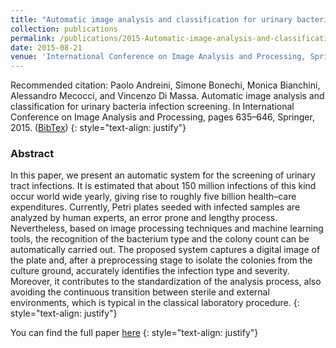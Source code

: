 ```yaml
---
title: "Automatic image analysis and classification for urinary bacteria infection screening"
collection: publications
permalink: /publications/2015-Automatic-image-analysis-and-classification-for-urinary-bacteria-infection-screening
date: 2015-08-21
venue: 'International Conference on Image Analysis and Processing, Springer'
---
```


Recommended citation: Paolo Andreini, Simone Bonechi, Monica Bianchini, Alessandro Mecocci, and Vincenzo Di Massa. Automatic image analysis and classification for urinary bacteria infection screening. In International Conference on Image Analysis and Processing, pages 635–646, Springer, 2015. ([BibTex](https://citation-needed.springer.com/v2/references/10.1007/978-3-319-23231-7_57?format=bibtex&flavour=citation))
{: style="text-align: justify"}

### Abstract
In this paper, we present an automatic system for the screening of urinary tract infections. It is estimated that about 150 million infections of this kind occur world wide yearly, giving rise to roughly five billion health–care expenditures. Currently, Petri plates seeded with infected samples are analyzed by human experts, an error prone and lengthy process. Nevertheless, based on image processing techniques and machine learning tools, the recognition of the bacterium type and the colony count can be automatically carried out. The proposed system captures a digital image of the plate and, after a preprocessing stage to isolate the colonies from the culture ground, accurately identifies the infection type and severity. Moreover, it contributes to the standardization of the analysis process, also avoiding the continuous transition between sterile and external environments, which is typical in the classical laboratory procedure.
{: style="text-align: justify"}

You can find the full paper [here](https://link.springer.com/chapter/10.1007/978-3-319-23231-7_57)
{: style="text-align: justify"}

